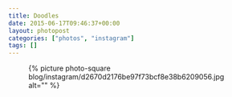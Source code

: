 ```yaml
---
title: Doodles
date: 2015-06-17T09:46:37+00:00
layout: photopost
categories: ["photos", "instagram"]
tags: []
---
```


<figure class="photo photo--square">
  {% picture photo-square blog/instagram/d2670d2176be97f73bcf8e38b6209056.jpg alt="" %}
</figure>


